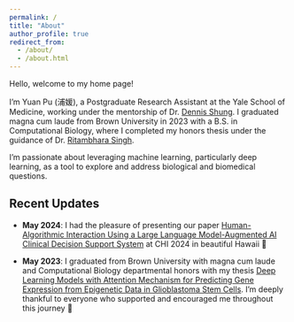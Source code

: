 ```yaml
---
permalink: /
title: "About"
author_profile: true
redirect_from: 
  - /about/
  - /about.html
---
```


Hello, welcome to my home page!

I’m Yuan Pu (浦媛), a Postgraduate Research Assistant at the Yale School of Medicine, working under the mentorship of Dr. [Dennis Shung](https://medicine.yale.edu/profile/dennis-shung/). I graduated magna cum laude from Brown University in 2023 with a B.S. in Computational Biology, where I completed my honors thesis under the guidance of Dr. [Ritambhara Singh](https://ritambharasingh.com/). 

I’m passionate about leveraging machine learning, particularly deep learning, as a tool to explore and address biological and biomedical questions.

<h2> Recent Updates </h2>

- **May 2024**: I had the pleasure of presenting our paper [Human-Algorithmic Interaction Using a Large Language Model-Augmented AI Clinical Decision Support System](https://dl.acm.org/doi/full/10.1145/3613904.3642024) at CHI 2024 in beautiful Hawaii 🌺

- **May 2023**: I graduated from Brown University with magna cum laude and Computational Biology departmental honors with my thesis [Deep Learning Models with Attention Mechanism for Predicting Gene Expression from Epigenetic Data in Glioblastoma Stem Cells](https://drive.google.com/file/d/1V-XBbWt-CVlA9yB2UEfOJDexYuDYr0B2/preview). I’m deeply thankful to everyone who supported and encouraged me throughout this journey 🐻

